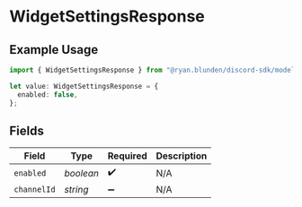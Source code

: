 # WidgetSettingsResponse

## Example Usage

```typescript
import { WidgetSettingsResponse } from "@ryan.blunden/discord-sdk/models/components";

let value: WidgetSettingsResponse = {
  enabled: false,
};
```

## Fields

| Field              | Type               | Required           | Description        |
| ------------------ | ------------------ | ------------------ | ------------------ |
| `enabled`          | *boolean*          | :heavy_check_mark: | N/A                |
| `channelId`        | *string*           | :heavy_minus_sign: | N/A                |